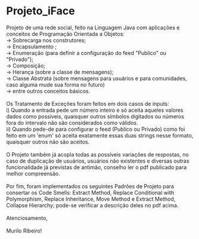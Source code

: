 # Projeto_iFace

Projeto de uma rede social, feito na Linguagem Java com aplicações e conceitos de Programação Orientada a Objetos: <br />
-> Sobrecarga nos construtores; <br />
-> Encapsulamento ; <br />
-> Enumeração (para definir a configuração do feed "Publico" ou "Privado"); <br />
-> Composição; <br />
-> Herança  (sobre a classe de mensagens); <br />
-> Classe Abstrata (sobre mensagens para usuários e para comunidades, caso alguma mude sua forma no futuro) <br />
-> entre outros conceitos básicos.
<br /> <br />
Os Tratamento de Exceções foram feitos em dois casos de inputs: <br />
  i) Quando a entrada pede um número inteiro e só aceita aqueles valores dados como possíveis, quaisquer outros símbolos digitados ou números fora do intervalo não são considerados como válidos.<br />
  ii) Quando pede-de para configurar o feed (Publico ou Privado) como foi feito em um 'enum' só aceita exatamente essas duas strings nesse formato, quaisquer outros não são aceitos. <br /> <br />
O Projeto também já acopla todas as possíveis variações de respostas, no caso de duplicação de usuários, usuários não existentes e diversas outras funcionalidade já previstas de antimão, conselho ler o pdf publicado para melhor compreensão.<br /> <br />
Por fim, foram implementados os seguintes Padrões de Projeto para consertar os Code Smells: Extract Method, Replace Conditional with Polymorphism, Replace Inheritance, Move Method e Extract Method, Collapse Hierarchy; pode-se verificar a descrição deles no pdf acima.<br /> <br />
Atenciosamento, <br /> <br />
Murilo Ribeiro!
